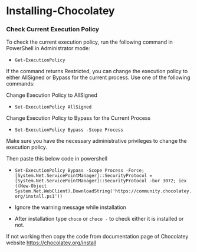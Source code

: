 # Installing-Chocolatey

### Check Current Execution Policy

To check the current execution policy, run the following command in PowerShell in Administrator mode:

- ``Get-ExecutionPolicy``

 If the command returns Restricted, you can change the execution policy to either AllSigned or Bypass for the current process. Use one of the following commands:

Change Execution Policy to AllSigned

- ```Set-ExecutionPolicy AllSigned```

Change Execution Policy to Bypass for the Current Process

- ```Set-ExecutionPolicy Bypass -Scope Process```

Make sure you have the necessary administrative privileges to change the execution policy.

Then paste this below code in powershell 

- ```Set-ExecutionPolicy Bypass -Scope Process -Force; [System.Net.ServicePointManager]::SecurityProtocol = [System.Net.ServicePointManager]::SecurityProtocol -bor 3072; iex ((New-Object System.Net.WebClient).DownloadString('https://community.chocolatey.org/install.ps1'))```

- Ignore the warning message while installation
- After installation type ```choco``` or ```choco -``` to check either it is installed or not.

If not working then copy the code from documentation page of Chocolatey website
https://chocolatey.org/install
